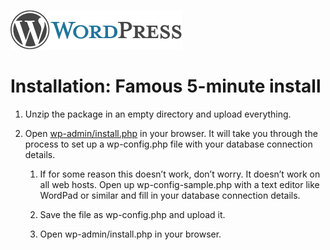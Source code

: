 ![wordpress-logo](./wp-admin/images/wordpress-logo.png)
<br>
# **Installation: Famous 5-minute install**  
1. Unzip the package in an empty directory and upload everything.
2. Open <ins>wp-admin/install.php</ins> in your browser. It will take you through the process to set up a wp-config.php file with your database connection details.  

      1. If for some reason this doesn’t work, don’t worry. It doesn’t work on all web hosts. Open up wp-config-sample.php with a text editor like WordPad or similar and fill in your database connection details.

      2. Save the file as wp-config.php and upload it.
      3. Open wp-admin/install.php in your browser.
  